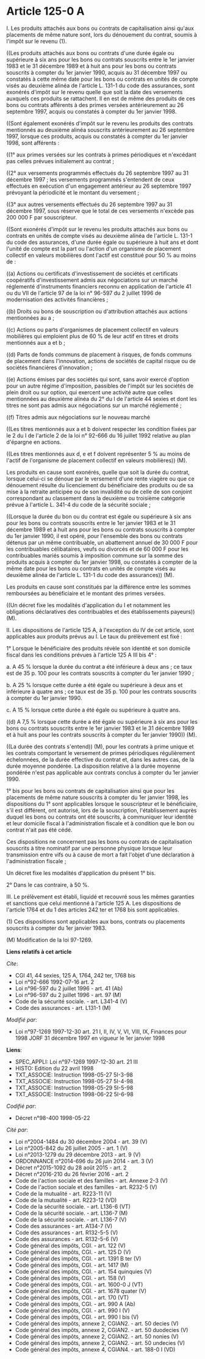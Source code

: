 # Article 125-0 A

I. Les produits attachés aux bons ou contrats de capitalisation ainsi qu'aux placements de même nature sont, lors du
dénouement du contrat, soumis à l'impôt sur le revenu (1).

((Les produits attachés aux bons ou contrats d'une durée égale ou supérieure à six ans pour les bons ou contrats souscrits
entre le 1er janvier 1983 et le 31 décembre 1989 et à huit ans pour les bons ou contrats souscrits à compter du 1er janvier
1990, acquis au 31 décembre 1997 ou constatés à cette même date pour les bons ou contrats en unités de compte visés au
deuxième alinéa de l'article L. 131-1 du code des assurances, sont exonérés d'impôt sur le revenu quelle que soit la date des
versements auxquels ces produits se rattachent. Il en est de même des produits de ces bons ou contrats afférents à des primes
versées antérieurement au 26 septembre 1997, acquis ou constatés à compter du 1er janvier 1998.

((Sont également exonérés d'impôt sur le revenu les produits des contrats mentionnés au deuxième alinéa souscrits
antérieurement au 26 septembre 1997, lorsque ces produits, acquis ou constatés à compter du 1er janvier 1998, sont
afférents :

((1° aux primes versées sur les contrats à primes périodiques et n'excédant pas celles prévues initialement au contrat ;

((2° aux versements programmés effectués du 26 septembre 1997 au 31 décembre 1997 ; les versements programmés s'entendent de
ceux effectués en exécution d'un engagement antérieur au 26 septembre 1997 prévoyant la périodicité et le montant du
versement ;

((3° aux autres versements effectués du 26 septembre 1997 au 31 décembre 1997, sous réserve que le total de ces versements
n'excède pas 200 000 F par souscripteur.

((Sont exonérés d'impôt sur le revenu les produits attachés aux bons ou contrats en unités de compte visés au deuxième alinéa
de l'article L. 131-1 du code des assurances, d'une durée égale ou supérieure à huit ans et dont l'unité de compte est la
part ou l'action d'un organisme de placement collectif en valeurs mobilières dont l'actif est constitué pour 50 % au moins
de :

((a) Actions ou certificats d'investissement de sociétés et certificats coopératifs d'investissement admis aux négociations
sur un marché réglementé d'instruments financiers reconnu en application de l'article 41 ou du VII de l'article 97 de la loi
n° 96-597 du 2 juillet 1996 de modernisation des activités financières ;

((b) Droits ou bons de souscription ou d'attribution attachés aux actions mentionnées au a ;

((c) Actions ou parts d'organismes de placement collectif en valeurs mobilières qui emploient plus de 60 % de leur actif en
titres et droits mentionnés aux a et b ;

((d) Parts de fonds communs de placement à risques, de fonds communs de placement dans l'innovation, actions de sociétés de
capital risque ou de sociétés financières d'innovation ;

((e) Actions émises par des sociétés qui sont, sans avoir exercé d'option pour un autre régime d'imposition, passibles de
l'impôt sur les sociétés de plein droit ou sur option, qui exercent une activité autre que celles mentionnées au deuxième
alinéa du 2° du I de l'article 44 sexies et dont les titres ne sont pas admis aux négociations sur un marché réglementé ;

((f) Titres admis aux négociations sur le nouveau marché 

((Les titres mentionnés aux a et b doivent respecter les condition fixées par le 2 du I de l'article 2 de la loi n° 92-666 du
16 juillet 1992 relative au plan d'épargne en actions.

((Les titres mentionnés aux d, e et f doivent représenter 5 % au moins de l'actif de l'organisme de placement collectif en
valeurs mobilières)) (M).

Les produits en cause sont exonérés, quelle que soit la durée du contrat, lorsque celui-ci se dénoue par le versement d'une
rente viagère ou que ce dénouement résulte du licenciement du bénéficiaire des produits ou de sa mise à la retraite anticipée
ou de son invalidité ou de celle de son conjoint correspondant au classement dans la deuxième ou troisième catégorie prévue à
l'article L. 341-4 du code de la sécurité sociale ;

((Lorsque la durée du bon ou du contrat est égale ou supérieure à six ans pour les bons ou contrats souscrits entre le 1er
janvier 1983 et le 31 décembre 1989 et à huit ans pour les bons ou contrats souscrits à compter du 1er janvier 1990, il est
opéré, pour l'ensemble des bons ou contrats détenus par un même contribuable, un abattement annuel de 30 000 F pour les
contribuables célibataires, veufs ou divorcés et de 60 000 F pour les contribuables mariés soumis à imposition commune sur la
somme des produits acquis à compter du 1er janvier 1998, ou constatés à compter de la même date pour les bons ou contrats en
unités de compte visés au deuxième alinéa de l'article L. 131-1 du code des assurances)) (M).

Les produits en cause sont constitués par la différence entre les sommes remboursées au bénéficiaire et le montant des primes
versées.

((Un décret fixe les modalités d'application du I et notamment les obligations déclaratives des contribuables et des
établissements payeurs)) (M).

II. Les dispositions de l'article 125 A, à l'exception du IV de cet article, sont applicables aux produits prévus au I. Le
taux du prélèvement est fixé :

1° Lorsque le bénéficiaire des produits révèle son identité et son domicile fiscal dans les conditions prévues à l'article
125 A III bis 4° :

a. A 45 % lorsque la durée du contrat a été inférieure à deux ans ;  ce taux est de 35 p. 100 pour les contrats souscrits à
compter du 1er janvier 1990 ;

b. A 25 % lorsque cette durée a été égale ou supérieure à deux ans et inférieure à quatre ans ;  ce taux est de 35 p. 100
pour les contrats souscrits à compter du 1er janvier 1990.

c. A 15 % lorsque cette durée a été égale ou supérieure à quatre ans.

((d) A 7,5 % lorsque cette durée a été égale ou supérieure à six ans pour les bons ou contrats souscrits entre le 1er janvier
1983 et le 31 décembre 1989 et à huit ans pour les contrats souscrits à compter du 1er janvier 1990)) (M).

((La durée des contrats s'entend)) (M), pour les contrats à prime unique et les contrats comportant le versement de primes
périodiques régulièrement échelonnées, de la durée effective du contrat et, dans les autres cas, de la durée moyenne
pondérée. La disposition relative à la durée moyenne pondérée n'est pas applicable aux contrats conclus à compter du 1er
janvier 1990.

1° bis pour les bons ou contrats de capitalisation ainsi que pour les placements de même nature souscrits à compter du 1er
janvier 1998, les dispositions du 1° sont applicables lorsque le souscripteur et le bénéficiaire, s'il est différent, ont
autorisé, lors de la souscription, l'établissement auprès duquel les bons ou contrats ont été souscrits, à communiquer leur
identité et leur domicile fiscal à l'administration fiscale et à condition que le bon ou contrat n'ait pas été cédé.

Ces dispositions ne concernent pas les bons ou contrats de capitalisation souscrits à titre nominatif par une personne
physique lorsque leur transmission entre vifs ou à cause de mort a fait l'objet d'une déclaration à l'administration
fiscale ;

Un décret fixe les modalités d'application du présent 1° bis.

2° Dans le cas contraire, à 50 %.

III. Le prélèvement est établi, liquidé et recouvré sous les mêmes garanties et sanctions que celui mentionné à l'article 125
A. Les dispositions de l'article 1764 et du 1 des articles 242 ter et 1768 bis sont applicables.

(1) Ces dispositions sont applicables aux bons, contrats ou placements souscrits à compter du 1er janvier 1983.

(M) Modification de la loi 97-1269.

**Liens relatifs à cet article**

_Cite_:

  - CGI 41, 44 sexies, 125 A, 1764, 242 ter, 1768 bis
  - Loi n°92-666 1992-07-16 art. 2
  - Loi n°96-597 du 2 juillet 1996 - art. 41 (Ab)
  - Loi n°96-597 du 2 juillet 1996 - art. 97 (M)
  - Code de la sécurité sociale. - art. L341-4 (V)
  - Code des assurances - art. L131-1 (M)

_Modifié par_:

  - Loi n°97-1269 1997-12-30 art. 21 I, II, IV, V, VI, VIII, IX, Finances pour 1998 JORF 31 décembre 1997 en vigueur le 1er janvier 1998

**Liens**:

  - SPEC_APPLI: Loi n°97-1269 1997-12-30 art. 21 III
  - HISTO: Edition du 22 avril 1998
  - TXT_ASSOCIE: Instruction 1998-05-27 5I-3-98
  - TXT_ASSOCIE: Instruction 1998-05-27 5I-4-98
  - TXT_ASSOCIE: Instruction 1998-05-29 5I-5-98
  - TXT_ASSOCIE: Instruction 1998-06-22 5I-6-98

_Codifié par_:

  - Décret n°98-400 1998-05-22

_Cité par_:

  - Loi n°2004-1484 du 30 décembre 2004 - art. 39 (V)
  - Loi n°2005-842 du 26 juillet 2005 - art. 1 (V)
  - Loi n°2013-1279 du 29 décembre 2013 - art. 9 (V)
  - ORDONNANCE n°2014-696 du 26 juin 2014 - art. 3 (V)
  - Décret n°2015-1092 du 28 août 2015 - art. 2
  - Décret n°2016-210 du 26 février 2016 - art. 2
  - Code de l'action sociale et des familles - art. Annexe 2-3 (V)
  - Code de l'action sociale et des familles - art. R232-5 (V)
  - Code de la mutualité - art. R223-11 (V)
  - Code de la mutualité - art. R223-12 (VD)
  - Code de la sécurité sociale. - art. L136-6 (VT)
  - Code de la sécurité sociale. - art. L136-7 (M)
  - Code de la sécurité sociale. - art. L136-7 (V)
  - Code des assurances - art. A134-7 (V)
  - Code des assurances - art. R132-5-5 (V)
  - Code des assurances - art. R132-5-6 (V)
  - Code général des impôts, CGI. - art. 122 (V)
  - Code général des impôts, CGI. - art. 125 D (V)
  - Code général des impôts, CGI. - art. 1391 B ter (V)
  - Code général des impôts, CGI. - art. 1417 (M)
  - Code général des impôts, CGI. - art. 154 quinquies (V)
  - Code général des impôts, CGI. - art. 158 (V)
  - Code général des impôts, CGI. - art. 1600-0 J (VT)
  - Code général des impôts, CGI. - art. 1678 quater (V)
  - Code général des impôts, CGI. - art. 170 (VT)
  - Code général des impôts, CGI. - art. 990 A (Ab)
  - Code général des impôts, CGI. - art. 990 I (V)
  - Code général des impôts, CGI. - art. 990 I bis (V)
  - Code général des impôts, annexe 2, CGIAN2. - art. 50 decies (V)
  - Code général des impôts, annexe 2, CGIAN2. - art. 50 duodecies (V)
  - Code général des impôts, annexe 2, CGIAN2. - art. 50 nonies (V)
  - Code général des impôts, annexe 2, CGIAN2. - art. 50 undecies (V)
  - Code général des impôts, annexe 4, CGIAN4. - art. 188-0 I (VD)
